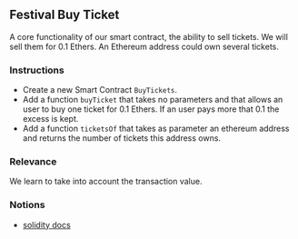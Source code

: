 ## Festival Buy Ticket

A core functionality of our smart contract, the ability to sell tickets. We will sell them for 0.1 Ethers. An Ethereum address could own several tickets.

### Instructions

- Create a new Smart Contract `BuyTickets`.
- Add a function `buyTicket` that takes no parameters and that allows an user to buy one ticket for 0.1 Ethers. If an user pays more that 0.1 the excess is kept.
- Add a function `ticketsOf` that takes as parameter an ethereum address and returns the number of tickets this address owns.

### Relevance

We learn to take into account the transaction value.

### Notions

- [solidity docs](https://docs.soliditylang.org/)
